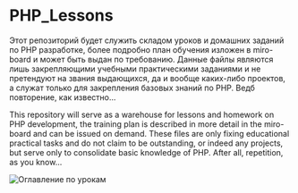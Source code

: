 # PHP_Lessons
Этот репозиторий будет служить складом уроков и домашних заданий по PHP разработке, более подробно план обучения изложен в miro-board и может быть выдан по требованию. 
Данные файлы являются лишь закрепляющими учебными практическими заданиями и не претендуют на звания выдающихся, да и вообще каких-либо проектов, а служат только для закрепления базовых знаний по PHP. Ведб повторение, как известно...

This repository will serve as a warehouse for lessons and homework on PHP development, the training plan is described in more detail in the miro-board and can be issued on demand.
These files are only fixing educational practical tasks and do not claim to be outstanding, or indeed any projects, but serve only to consolidate basic knowledge of PHP. After all, repetition, as you know...

![Оглавление по урокам](https://user-images.githubusercontent.com/91392061/230003070-d1910b64-5275-46b3-a1d3-47be0e844f3e.png)
